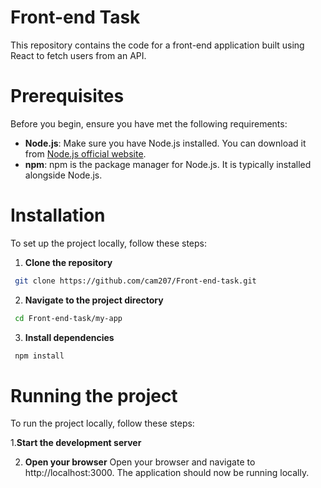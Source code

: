 # Front-end Task

This repository contains the code for a front-end application built using React to fetch users from an API.

# Prerequisites

Before you begin, ensure you have met the following requirements:

- **Node.js**: Make sure you have Node.js installed. You can download it from [Node.js official website](https://nodejs.org/).
- **npm**: npm is the package manager for Node.js. It is typically installed alongside Node.js.

# Installation

To set up the project locally, follow these steps:

1. **Clone the repository**
```bash
 git clone https://github.com/cam207/Front-end-task.git
```
2.  **Navigate to the project directory**
```bash
 cd Front-end-task/my-app
 ```
3.  **Install dependencies**
```bash
 npm install
```
# Running the project
To run the project locally, follow these steps:


1.**Start the development server**

2. **Open your browser**
   Open your browser and navigate to http://localhost:3000. The application should now be running locally.
   








